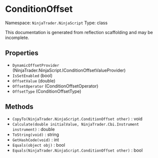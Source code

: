 # ConditionOffset

Namespace: `NinjaTrader.NinjaScript`
Type: class

This documentation is generated from reflection scaffolding and may be incomplete.

## Properties
- `DynamicOffsetProvider` (NinjaTrader.NinjaScript.IConditionOffsetValueProvider)
- `IsSetEnabled` (bool)
- `OffsetValue` (double)
- `OffsetOperator` (ConditionOffsetOperator)
- `OffsetType` (ConditionOffsetType)

## Methods
- `CopyTo(NinjaTrader.NinjaScript.ConditionOffset other)` : void
- `Calculate(double initialValue, NinjaTrader.Cbi.Instrument instrument)` : double
- `ToString(void)` : string
- `GetHashCode(void)` : int
- `Equals(object obj)` : bool
- `Equals(NinjaTrader.NinjaScript.ConditionOffset other)` : bool
